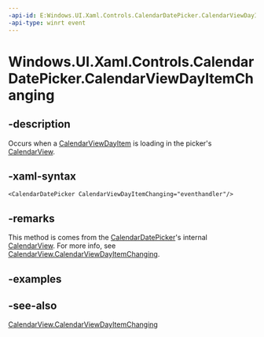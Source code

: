 ```yaml
---
-api-id: E:Windows.UI.Xaml.Controls.CalendarDatePicker.CalendarViewDayItemChanging
-api-type: winrt event
---
```


<!-- Event syntax
public event Windows.UI.Xaml.Controls.CalendarViewDayItemChangingEventHandler CalendarViewDayItemChanging
-->

# Windows.UI.Xaml.Controls.CalendarDatePicker.CalendarViewDayItemChanging

## -description
Occurs when a [CalendarViewDayItem](calendarviewdayitem.md) is loading in the picker's [CalendarView](calendarview.md).



## -xaml-syntax
```xaml
<CalendarDatePicker CalendarViewDayItemChanging="eventhandler"/>
```


## -remarks
This method is comes from the [CalendarDatePicker](calendardatepicker.md)'s internal [CalendarView](calendarview.md). For more info, see [CalendarView.CalendarViewDayItemChanging](calendarview_calendarviewdayitemchanging.md).

## -examples

## -see-also
[CalendarView.CalendarViewDayItemChanging](calendarview_calendarviewdayitemchanging.md)

